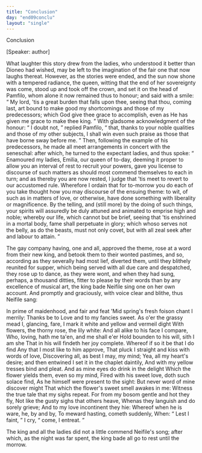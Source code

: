```yaml
---
title: "Conclusion"
day: "end09conclu"
layout: "single"
---
```

<html>
 <head>
 </head>
 <body>
  <div id="d09conclu" type="conclusion" who="author">
   <head>
    Conclusion
   </head>
   <p>
    [Speaker: author]
   </p>
   <p>
    <milestone id="p09970001"/>
    What laughter this story drew from the ladies, who understood it
 better than Dioneo had wished, may be left to the imagination of
 the fair one that now laughs thereat.
    <milestone id="p09970002"/>
    However, as the stories were
 ended, and the sun now shone with a tempered radiance, the queen,
 witting that the end of her sovereignty was come, stood up and took
 off the crown, and set it on the head of Pamfilo, whom alone it now
 remained thus to honour; and said with a smile:
    <q direct="unspecified">
     My lord, 'tis
 a great burden that falls upon thee, seeing that thou, coming last, art
 bound to make good my shortcomings and those of my predecessors;
 which God give thee grace to accomplish, even as He has given me
 grace to make thee king.
    </q>
    <milestone id="p09970003"/>
    With gladsome acknowledgment of the
 honour:
    <q direct="unspecified">
     I doubt not,
    </q>
    replied Pamfilo,
    <q direct="unspecified">
     that, thanks to your
 noble qualities and those of my other subjects, I shall win even such
 praise as those that have borne sway before me.
    </q>
    Then, following
 the example of his predecessors, he made all meet arrangements in
 concert with the seneschal: after which, he turned to the expectant
 ladies, and thus spoke:
    <milestone id="p09970004"/>
    <q direct="unspecified">
     Enamoured my ladies, Emilia, our queen
 of to-day, deeming it proper to allow you an interval of rest to recruit
 your powers, gave you license to discourse of such matters as should
 most commend themselves to each in turn; and as thereby you are
 now rested, I judge that 'tis meet to revert to our accustomed rule.
 Wherefore I ordain that for to-morrow you do each of you take
 thought how you may discourse of the ensuing theme: to wit, of
 such as in matters of love, or otherwise, have done something with
 liberality or magnificence.
     <milestone id="p09970005"/>
     By the telling, and (still more) by the
 doing of such things, your spirits will assuredly be duly attuned and
     <pb n="311"/>
     animated
 to emprise high and noble; whereby our life, which cannot
 but be brief, seeing that 'tis enshrined in a mortal body, fame
 shall perpetuate in glory; which whoso serves not the belly, as do the
 beasts, must not only covet, but with all zeal seek after and labour to
 attain.
    </q>
   </p>
   <p>
    <milestone id="p09970006"/>
    The gay company having, one and all, approved the theme, rose
 at a word from their new king, and betook them to their wonted
 pastimes, and so, according as they severally had most lief, diverted
 them,
    <milestone id="p09970007"/>
    until they blithely reunited for supper, which being served
 with all due care and despatched, they rose up to dance, as they were
 wont, and when they had sung, perhaps, a thousand ditties, fitter to
 please by their words than by any excellence of musical art, the king
 bade Neifile sing one on her own account. And promptly and
 graciously, with voice clear and blithe, thus Neifile sang:
   </p>
   <div3 type="song" who="neifile">
    <lg>
     <milestone id="p09970008"/>
     <l>
      In prime of maidenhood, and fair and feat
     </l>
     <l>
      'Mid spring's fresh foison chant I merrily:
     </l>
     <l>
      Thanks be to Love and to my fancies sweet.
     </l>
    </lg>
    <lg>
     <milestone id="p09970009"/>
     <l>
      As o'er the grassy mead I, glancing, fare,
     </l>
     <l>
      I mark it white and yellow and vermeil dight
     </l>
     <l>
      With flowers, the thorny rose, the lily white:
     </l>
     <l>
      And all alike to his face I compare,
     </l>
     <l>
      Who, loving, hath me ta'en, and me shall e'er
     </l>
     <l>
      Hold bounden to his will, sith I am she
     </l>
     <l>
      That in his will findeth her joy complete.
     </l>
    </lg>
    <lg>
     <milestone id="p09970010"/>
     <l>
      Whereof if so it be that I do find
     </l>
     <l>
      Any that I most like to him approve,
     </l>
     <l>
      That pluck I straight and kiss with words of love,
     </l>
     <l>
      Discovering all, as best I may, my mind;
     </l>
     <l>
      Yea, all my heart's desire; and then entwined
     </l>
     <l>
      I set it in the chaplet daintily,
     </l>
     <l>
      And with my yellow tresses bind and pleat.
     </l>
    </lg>
    <lg>
     <milestone id="p09970011"/>
     <l>
      And as mine eyes do drink in the delight
     </l>
     <l>
      Which the flower yields them, even so my mind,
     </l>
     <l>
      Fired with his sweet love, doth such solace find,
     </l>
     <l>
      As he himself were present to the sight:
     </l>
     <l>
      But never word of mine discover might
     </l>
     <l>
      That which the flower's sweet smell awakes in me:
     </l>
     <l>
      Witness the true tale that my sighs repeat.
     </l>
    </lg>
    <pb n="312"/>
    <lg>
     <milestone id="p09970012"/>
     <l>
      For from my bosom gentle and hot they fly,
     </l>
     <l>
      Not like the gusty sighs that others heave,
     </l>
     <l>
      Whenas they languish and do sorely grieve;
     </l>
     <l>
      And to my love incontinent they hie:
     </l>
     <l>
      Whereof when he is ware, he, by and by,
     </l>
     <l>
      To meward hasting, cometh suddenly,
     </l>
     <l>
      When:
      <q direct="unspecified">
       Lest I faint,
      </q>
      I cry,
      <q direct="unspecified">
       come, I entreat.
      </q>
     </l>
    </lg>
   </div3>
   <p>
    <milestone id="p09970013"/>
    The king and all the ladies did not a little commend Neifile's
 song; after which, as the night was far spent, the king bade all go to
 rest until the morrow.
   </p>
  </div>
 </body>
</html>